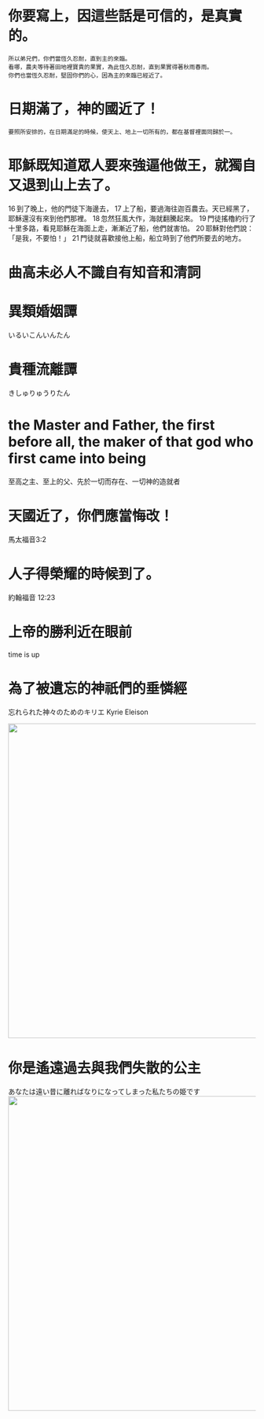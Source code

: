 # 你要寫上，因這些話是可信的，是真實的。

```
所以弟兄們，你們當恆久忍耐，直到主的來臨。
看哪，農夫等待著田地裡寶貴的果實，為此恆久忍耐，直到果實得著秋雨春雨。
你們也當恆久忍耐，堅固你們的心，因為主的來臨已經近了。
```

# 日期滿了，神的國近了！

```
要照所安排的，在日期滿足的時候，使天上、地上一切所有的，都在基督裡面同歸於一。
```

# 耶穌既知道眾人要來強逼他做王，就獨自又退到山上去了。
16 到了晚上，他的門徒下海邊去， 17 上了船，要過海往迦百農去。天已經黑了，耶穌還沒有來到他們那裡。 18 忽然狂風大作，海就翻騰起來。 19 門徒搖櫓約行了十里多路，看見耶穌在海面上走，漸漸近了船，他們就害怕。 20 耶穌對他們說：「是我，不要怕！」 21 門徒就喜歡接他上船，船立時到了他們所要去的地方。

# 曲高未必人不識自有知音和清詞

# 異類婚姻譚
いるいこんいんたん

# 貴種流離譚
きしゅりゅうりたん

# the Master and Father, the first before all, the maker of that god who first came into being
至高之主、至上的父、先於一切而存在、一切神的造就者

# 天國近了，你們應當悔改！
馬太福音3:2

# 人子得榮耀的時候到了。
約翰福音 12:23 

# 上帝的勝利近在眼前 
time is up 




# 為了被遺忘的神祇們的垂憐經
忘れられた神々のためのキリエ
Kyrie Eleison

<img src="https://user-images.githubusercontent.com/4385327/277664448-d02173b8-df8f-4c4e-9a16-9e86e07dfc25.jpg" width="640">

# 你是遙遠過去與我們失散的公主
あなたは遠い昔に離ればなりになってしまった私たちの姫です
<img src="https://user-images.githubusercontent.com/4385327/277862212-5d6c6dcb-8c63-4b05-84a9-3ca0765596ad.jpg" width="640">
